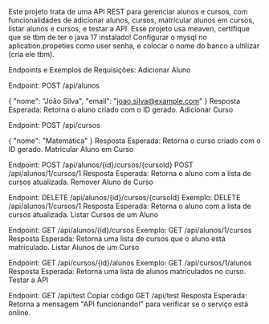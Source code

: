 Este projeto trata de uma API REST para gerenciar alunos e cursos, com funcionalidades de adicionar alunos, cursos, matricular alunos em cursos, listar alunos e cursos, e testar a API.
Esse projeto usa meaven, certifique que se tbm de ter o java 17 instalado!
Configurar o mysql no aplication.propeties como user senha, e colocar o nome do banco a ultilizar (cria ele tbm).

Endpoints e Exemplos de Requisições:
Adicionar Aluno

Endpoint: POST /api/alunos

{
  "nome": "João Silva",
  "email": "joao.silva@example.com"
}
Resposta Esperada: Retorna o aluno criado com o ID gerado.
Adicionar Curso

Endpoint: POST /api/cursos

{
  "nome": "Matemática"
}
Resposta Esperada: Retorna o curso criado com o ID gerado.
Matricular Aluno em Curso

Endpoint: POST /api/alunos/{id}/cursos/{cursoId}
POST /api/alunos/1/cursos/1
Resposta Esperada: Retorna o aluno com a lista de cursos atualizada.
Remover Aluno de Curso

Endpoint: DELETE /api/alunos/{id}/cursos/{cursoId}
Exemplo:
DELETE /api/alunos/1/cursos/1
Resposta Esperada: Retorna o aluno com a lista de cursos atualizada.
Listar Cursos de um Aluno

Endpoint: GET /api/alunos/{id}/cursos
Exemplo:
GET /api/alunos/1/cursos
Resposta Esperada: Retorna uma lista de cursos que o aluno está matriculado.
Listar Alunos de um Curso

Endpoint: GET /api/cursos/{id}/alunos
Exemplo:
GET /api/cursos/1/alunos
Resposta Esperada: Retorna uma lista de alunos matriculados no curso.
Testar a API

Endpoint: GET /api/test
Copiar código
GET /api/test
Resposta Esperada: Retorna a mensagem "API funcionando!" para verificar se o serviço está online.
